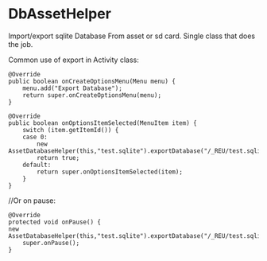 DbAssetHelper
=============

Import/export sqlite Database From asset or sd card. Single class that does the job.

Common use of export in Activity class:


  	@Override
	public boolean onCreateOptionsMenu(Menu menu) {
		menu.add("Export Database");
		return super.onCreateOptionsMenu(menu);
	}

	@Override
	public boolean onOptionsItemSelected(MenuItem item) {
		switch (item.getItemId()) {
		case 0:
			new AssetDatabaseHelper(this,"test.sqlite").exportDatabase("/_REU/test.sqlite");
			return true;
		default:
			return super.onOptionsItemSelected(item);
		}
	}
  
  
  //Or on pause:
  
  	@Override
	protected void onPause() {
  	new AssetDatabaseHelper(this,"test.sqlite").exportDatabase("/_REU/test.sqlite");
		super.onPause();
	}
